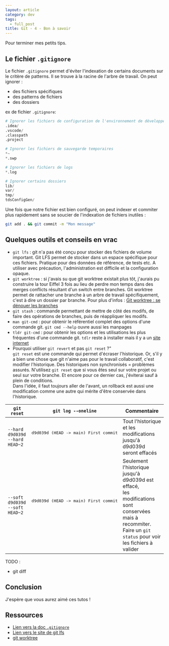 ```yaml
---
layout: article
category: dev
tags:
  - full_post
title: Git - 4 - Bon à savoir
---
```

Pour terminer mes petits tips.

<!--more-->


## Le fichier `.gitignore`

Le fichier `.gitignore` permet d'éviter l'indexation de certains documents sur le critère de patterns. Il se trouve à la racine de l'arbre de travail. On peut ignorer :

- des fichiers spécifiques
- des patterns de fichiers
- des dossiers

ex de fichier `.gitignore`:

```python
# Ignorer les fichiers de configuration de l'environnement de développement
.idea/
.vscode/
.classpath
.project

# Ignorer les fichiers de sauvegarde temporaires
*~
*.swp

# Ignorer les fichiers de logs
*.log

# Ignorer certains dossiers
lib/
var/
tmp/
tdsConfigGen/
```

Une fois que notre fichier est bien configuré, on peut indexer et commiter plus rapidement sans se soucier de l'indexation de fichiers inutiles :

```bash
git add . && git commit -m "Mon message"
```

## Quelques outils et conseils en vrac

- `git lfs` : git n'a pas été conçu pour stocker des fichiers de volume important. Git LFS permet de stocker dans un espace spécifique pour ces fichiers. Pratique pour des données de référence, de tests etc. A utiliser avec précaution, l'administration est difficile et la configuration opaque. 
- `git worktree` : si j'avais su que git worktree existait plus tôt, j'aurais pu construire la tour Eiffel 3 fois au lieu de perdre mon temps dans des merges conflicts résultant d'un switch entre branches. Git worktree permet de rattacher une branche à un arbre de travail spécifiquement, c'est à dire un dossier par branche. Pour plus d'infos : [Git worktree : se dénouer les branches](https://leolelonquer.github.io/blog/dev/git-worktree)
- `git stash` : commande permettant de mettre de côté des modifs, de faire des opérations de branches, puis de réappliquer les modifs.
- `man git-cmd` : pour obtenir le référentiel complet des options d'une commande git. `git cmd --help` ouvre aussi les manpages 
- `tldr git-cmd` : pour obtenir les options et les utilisations les plus fréquentes d'une commande git. `tdlr` reste à installer mais il y a un [site internet](https://tldr.inbrowser.app/)
- Pourquoi utiliser `git revert` et pas `git reset` ?"   
`git reset` est une commande qui permet d'écraser l'historique. Or, s'il y a bien une chose que git n'aime pas pour le travail collaboratif, c'est modifier l'historique. Des historiques non synchronisés = problèmes assurés. N'utilisez `git reset` que si vous êtes seul sur votre projet ou seul sur votre branche. Et encore pour ce dernier cas, j'éviterai sauf à plein de conditions.  
Dans l'idée, il faut toujours aller de l'avant, un rollback est aussi une modification comme une autre qui mérite d'être conservée dans l'historique.

| `git reset`                          | `git log --oneline`                            | Commentaire                                                                                                                                                            |
| ------------------------------------ | ---------------------------------------------- | ---------------------------------------------------------------------------------------------------------------------------------------------------------------------- |
| `--hard d9d039d`<br/>`--hard HEAD~2` | <pre>d9d039d (HEAD -> main) First commit<pre/> | Tout l'historique et les modifications jusqu'à d9d039d seront effacés                                                                                                  |
| `--soft d9d039d`<br/>`--soft HEAD~2` | <pre>d9d039d (HEAD -> main) First commit<pre/> | Seulement l'historique jusqu'à d9d039d est effacé,<br/>les modifications sont conservées mais à recommiter.<br/>Faire un `git status` pour voir les fichiers à valider |


TODO :
- git diff

## Conclusion

J'espère que vous aurez aimé ces tutos !

## Ressources

- [Lien vers la doc `.gitignore`](https://git-scm.com/docs/gitignore/fr)
- [Lien vers le site de git lfs](https://git-lfs.com/)
- [git worktree](https://leolelonquer.github.io/blog/dev/git-worktree)
